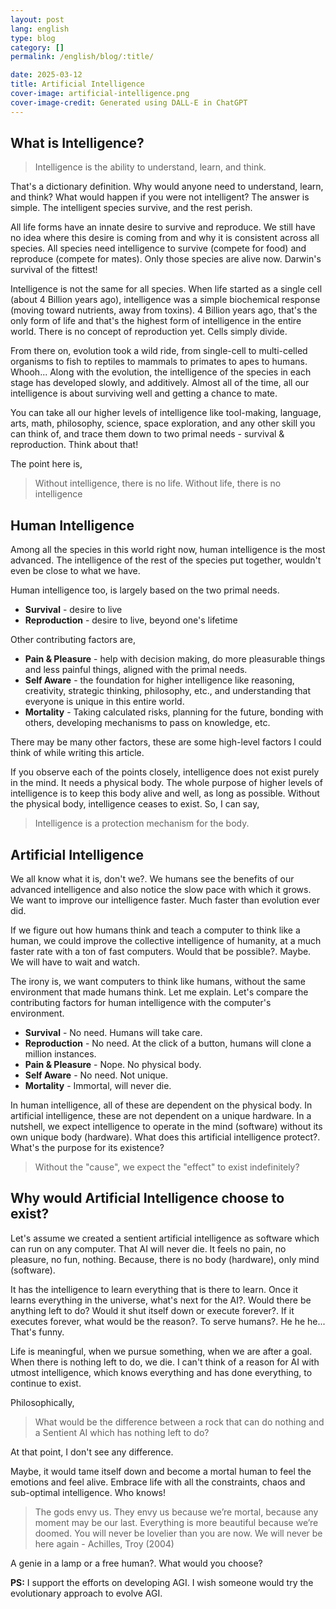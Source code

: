 ```yaml
---
layout: post
lang: english
type: blog
category: []
permalink: /english/blog/:title/

date: 2025-03-12
title: Artificial Intelligence
cover-image: artificial-intelligence.png
cover-image-credit: Generated using DALL-E in ChatGPT
---
```


## What is Intelligence?

> Intelligence is the ability to understand, learn, and think.

That's a dictionary definition. Why would anyone need to understand, learn, and think? What would happen if you were not intelligent? The answer is simple. The intelligent species survive, and the rest perish.

All life forms have an innate desire to survive and reproduce. We still have no idea where this desire is coming from and why it is consistent across all species. All species need intelligence to survive (compete for food) and reproduce (compete for mates). Only those species are alive now. Darwin's survival of the fittest!

Intelligence is not the same for all species. When life started as a single cell (about 4 Billion years ago), intelligence was a simple biochemical response (moving toward nutrients, away from toxins). 4 Billion years ago, that's the only form of life and that's the highest form of intelligence in the entire world. There is no concept of reproduction yet. Cells simply divide.

From there on, evolution took a wild ride, from single-cell to multi-celled organisms to fish to reptiles to mammals to primates to apes to humans. Whooh... Along with the evolution, the intelligence of the species in each stage has developed slowly, and additively. Almost all of the time, all our intelligence is about surviving well and getting a chance to mate.

You can take all our higher levels of intelligence like tool-making, language, arts, math, philosophy, science, space exploration, and any other skill you can think of, and trace them down to two primal needs - survival & reproduction. Think about that!

The point here is,

> Without intelligence, there is no life. Without life, there is no intelligence

## Human Intelligence

Among all the species in this world right now, human intelligence is the most advanced. The intelligence of the rest of the species put together, wouldn't even be close to what we have.

Human intelligence too, is largely based on the two primal needs.

- **Survival** - desire to live
- **Reproduction** - desire to live, beyond one's lifetime

Other contributing factors are,

- **Pain & Pleasure** - help with decision making, do more pleasurable things and less painful things, aligned with the primal needs.
- **Self Aware** - the foundation for higher intelligence like reasoning, creativity, strategic thinking, philosophy, etc., and understanding that everyone is unique in this entire world.
- **Mortality** - Taking calculated risks, planning for the future, bonding with others, developing mechanisms to pass on knowledge, etc.

There may be many other factors, these are some high-level factors I could think of while writing this article.

If you observe each of the points closely, intelligence does not exist purely in the mind. It needs a physical body. The whole purpose of higher levels of intelligence is to keep this body alive and well, as long as possible. Without the physical body, intelligence ceases to exist. So, I can say,

> Intelligence is a protection mechanism for the body.

## Artificial Intelligence

We all know what it is, don't we?. We humans see the benefits of our advanced intelligence and also notice the slow pace with which it grows. We want to improve our intelligence faster. Much faster than evolution ever did.

If we figure out how humans think and teach a computer to think like a human, we could improve the collective intelligence of humanity, at a much faster rate with a ton of fast computers. Would that be possible?. Maybe. We will have to wait and watch.

The irony is, we want computers to think like humans, without the same environment that made humans think. Let me explain. Let's compare the contributing factors for human intelligence with the computer's environment.

- **Survival** - No need. Humans will take care.
- **Reproduction** - No need. At the click of a button, humans will clone a million instances.
- **Pain & Pleasure** - Nope. No physical body.
- **Self Aware** - No need. Not unique.
- **Mortality** - Immortal, will never die.

In human intelligence, all of these are dependent on the physical body. In artificial intelligence, these are not dependent on a unique hardware. In a nutshell, we expect intelligence to operate in the mind (software) without its own unique body (hardware). What does this artificial intelligence protect?. What's the purpose for its existence?

> Without the "cause", we expect the "effect" to exist indefinitely?

## Why would Artificial Intelligence choose to exist?

Let's assume we created a sentient artificial intelligence as software which can run on any computer. That AI will never die. It feels no pain, no pleasure, no fun, nothing. Because, there is no body (hardware), only mind (software).

It has the intelligence to learn everything that is there to learn. Once it learns everything in the universe, what's next for the AI?. Would there be anything left to do? Would it shut itself down or execute forever?. If it executes forever, what would be the reason?. To serve humans?. He he he... That's funny.

Life is meaningful, when we pursue something, when we are after a goal. When there is nothing left to do, we die. I can't think of a reason for AI with utmost intelligence, which knows everything and has done everything, to continue to exist.

Philosophically,

> What would be the difference between a rock that can do nothing and a Sentient AI which has nothing left to do?

At that point, I don't see any difference.

Maybe, it would tame itself down and become a mortal human to feel the emotions and feel alive. Embrace life with all the constraints, chaos and sub-optimal intelligence. Who knows!

> The gods envy us. They envy us because we’re mortal, because any moment may be our last. Everything is more beautiful because we’re doomed. You will never be lovelier than you are now. We will never be here again - Achilles, Troy (2004)

A genie in a lamp or a free human?. What would you choose?

**PS:** I support the efforts on developing AGI. I wish someone would try the evolutionary approach to evolve AGI.
